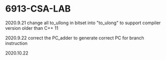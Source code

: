# 6913-CSA-LAB

2020.9.21 change all to_ullong in bitset into "to_ulong" to support compiler version older than C++ 11

2020.9.22 correct the PC_adder to generate correct PC for branch instruction

2020.10.22
